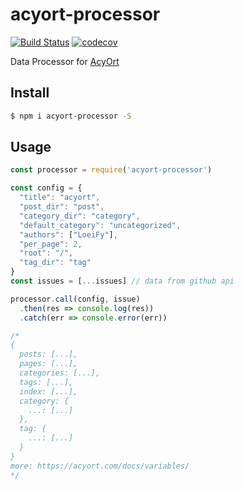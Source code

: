 # acyort-processor

[![Build Status](https://travis-ci.org/acyortjs/acyort-processor.svg?branch=master)](https://travis-ci.org/acyortjs/acyort-processor)
[![codecov](https://codecov.io/gh/acyortjs/acyort-processor/branch/master/graph/badge.svg)](https://codecov.io/gh/acyortjs/acyort-processor)

Data Processor for [AcyOrt](https://github.com/acyortjs/acyort)

## Install

```bash
$ npm i acyort-processor -S
```

## Usage

```js
const processor = require('acyort-processor')

const config = {
  "title": "acyort",
  "post_dir": "post",
  "category_dir": "category",
  "default_category": "uncategorized",
  "authors": ["LoeiFy"],
  "per_page": 2,
  "root": "/",
  "tag_dir": "tag"
}
const issues = [...issues] // data from github api

processor.call(config, issue)
  .then(res => console.log(res))
  .catch(err => console.error(err))

/*
{
  posts: [...],
  pages: [...],
  categories: [...],
  tags: [...],
  index: [...],
  category: {
    ...: [...]
  },
  tag: {
    ...: [...]
  }
}
more: https://acyort.com/docs/variables/
*/
```

